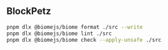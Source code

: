 ## BlockPetz

```sh
pnpm dlx @biomejs/biome format ./src --write
pnpm dlx @biomejs/biome lint ./src
pnpm dlx @biomejs/biome check --apply-unsafe ./src
```
